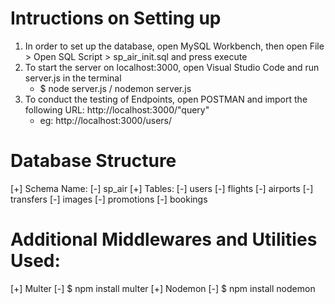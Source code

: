 # Intructions on Setting up
1. In order to set up the database, open MySQL Workbench, then open File > Open SQL Script > sp_air_init.sql and press execute
2. To start the server on localhost:3000, open Visual Studio Code and run server.js in the terminal
    - $ node server.js / nodemon server.js
3. To conduct the testing of Endpoints, open POSTMAN and import the following URL: http://localhost:3000/"query"
    - eg: http://localhost:3000/users/

# Database Structure
[+] Schema Name:
    [-] sp_air
[+] Tables:
    [-] users
    [-] flights
    [-] airports
    [-] transfers
    [-] images
    [-] promotions
    [-] bookings

# Additional Middlewares and Utilities Used:
[+] Multer
    [-] $ npm install multer
[+] Nodemon
    [-] $ npm install nodemon